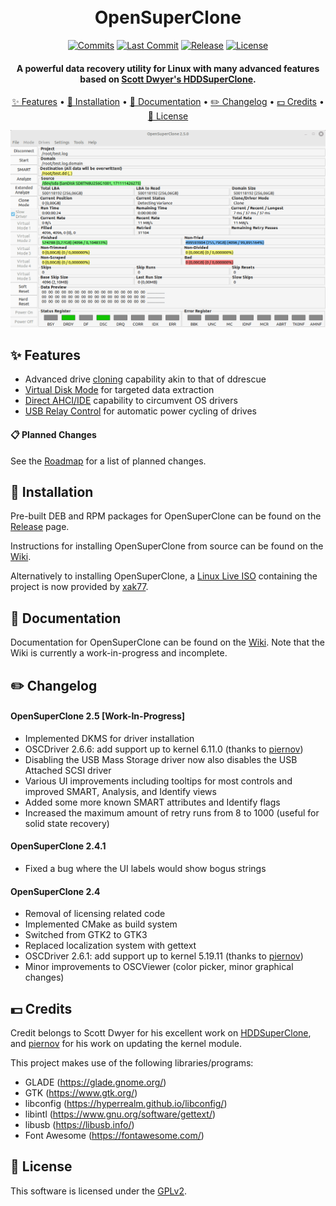 <h1 align="center">
  <br>
  OpenSuperClone
  <br>
</h1>

<div align="center">

  [![Commits](https://badgen.net/github/commits/ispillmydrink/opensuperclone/main)](https://github.com/ISpillMyDrink/OpenSuperClone/commits/main)
  [![Last Commit](https://badgen.net/github/last-commit/ispillmydrink/opensuperclone/main)](https://github.com/ISpillMyDrink/OpenSuperClone/commits/main)
  [![Release](https://badgen.net/github/release/ispillmydrink/opensuperclone)](https://github.com/ISpillMyDrink/OpenSuperClone/releases)
  [![License](https://badgen.net/github/license/ispillmydrink/opensuperclone)](https://github.com/ISpillMyDrink/OpenSuperClone/blob/main/LICENSE)
  
</div>

<h4 align="center">
  A powerful data recovery utility for Linux with many advanced features based on <a href="https://www.hddsuperclone.com/">Scott Dwyer's HDDSuperClone</a>.
</h4>

<p align="center">
  <a href="#-features">✨ Features</a> •
  <a href="#-installation">💾 Installation</a> •
  <a href="#-documentation">📖 Documentation</a> •
  <a href="#%EF%B8%8F-changelog">✏️ Changelog</a> •
  <a href="#-credits">💵 Credits</a> •
  <a href="#-license">📄 License</a>
</p>

<p align="center">
  <img src="./doc/opensuperclone.gif" alt="Size Limit CLI" width="738">
</p>

## ✨ Features

* Advanced drive <a href="https://github.com/ISpillMyDrink/OpenSuperClone/wiki/Clone-Mode">cloning</a> capability akin to that of ddrescue
* <a href="https://github.com/ISpillMyDrink/OpenSuperClone/wiki/Virtual-Disk-Mode">Virtual Disk Mode</a> for targeted data extraction
* <a href="https://github.com/ISpillMyDrink/OpenSuperClone/wiki/Direct-Modes">Direct AHCI/IDE</a> capability to circumvent OS drivers
* <a href="https://github.com/ISpillMyDrink/OpenSuperClone/wiki/Relay-Operation">USB Relay Control</a> for automatic power cycling of drives

#### 📋 Planned Changes

See the <a href="https://github.com/users/ISpillMyDrink/projects/2">Roadmap</a> for a list of planned changes.

## 💾 Installation

Pre-built DEB and RPM packages for OpenSuperClone can be found on the <a href=https://github.com/ISpillMyDrink/OpenSuperClone/releases>Release</a> page.

Instructions for installing OpenSuperClone from source can be found on the <a href="https://github.com/ISpillMyDrink/OpenSuperClone/wiki/Compiling-from-Source">Wiki</a>.

Alternatively to installing OpenSuperClone, a <a href="https://sourceforge.net/projects/opensuperclone-live/">Linux Live ISO</a> containing the project is now provided by <a href="https://sourceforge.net/u/xak77/profile/">xak77</a>.

## 📖 Documentation

Documentation for OpenSuperClone can be found on the <a href="https://github.com/ISpillMyDrink/OpenSuperClone/wiki">Wiki</a>.
Note that the Wiki is currently a work-in-progress and incomplete.

## ✏️ Changelog

#### OpenSuperClone 2.5 [Work-In-Progress]

* Implemented DKMS for driver installation
* OSCDriver 2.6.6: add support up to kernel 6.11.0 (thanks to <a href="https://github.com/ISpillMyDrink/OpenSuperClone/pull/19">piernov</a>)
* Disabling the USB Mass Storage driver now also disables the USB Attached SCSI driver
* Various UI improvements including tooltips for most controls and improved SMART, Analysis, and Identify views
* Added some more known SMART attributes and Identify flags
* Increased the maximum amount of retry runs from 8 to 1000 (useful for solid state recovery)

#### OpenSuperClone 2.4.1

* Fixed a bug where the UI labels would show bogus strings

#### OpenSuperClone 2.4

* Removal of licensing related code
* Implemented CMake as build system
* Switched from GTK2 to GTK3
* Replaced localization system with gettext
* OSCDriver 2.6.1: add support up to kernel 5.19.11 (thanks to <a href="https://github.com/piernov/">piernov</a>)
* Minor improvements to OSCViewer (color picker, minor graphical changes)

## 💵 Credits

Credit belongs to Scott Dwyer for his excellent work on <a href="https://www.hddsuperclone.com/">HDDSuperClone</a>,
and <a href="https://github.com/piernov/">piernov</a> for his work on updating the kernel module.

This project makes use of the following libraries/programs:
* GLADE (https://glade.gnome.org/)
* GTK (https://www.gtk.org/)
* libconfig (https://hyperrealm.github.io/libconfig/)
* libintl (https://www.gnu.org/software/gettext/)
* libusb (https://libusb.info/)
* Font Awesome (https://fontawesome.com/)

## 📄 License

This software is licensed under the [GPLv2](LICENSE).

